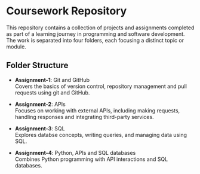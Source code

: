 # Coursework Repository

This repository contains a collection of projects and assignments completed as part of a learning journey in programming and software development. The work is separated into four folders, each focusing a distinct topic or module.

## Folder Structure

- **Assignment-1**: Git and GitHub <br>
    Covers the basics of version control, repository management and pull requests using git and GitHub.

- **Assignment-2**: APIs <br>
    Focuses on working with external APIs, including making requests, handling responses and integrating third-party services.

- **Assignment-3**: SQL <br>
    Explores databse concepts, writing queries, and managing data using SQL.

- **Assignment-4**: Python, APIs and SQL databases <br>
    Combines Python programming with API interactions and SQL databases.
